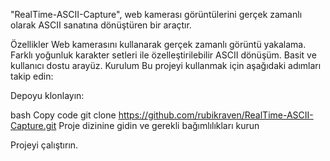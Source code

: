 "RealTime-ASCII-Capture", web kamerası görüntülerini gerçek zamanlı olarak ASCII sanatına dönüştüren bir araçtır.

Özellikler
Web kamerasını kullanarak gerçek zamanlı görüntü yakalama.
Farklı yoğunluk karakter setleri ile özelleştirilebilir ASCII dönüşüm.
Basit ve kullanıcı dostu arayüz.
Kurulum
Bu projeyi kullanmak için aşağıdaki adımları takip edin:

Depoyu klonlayın:

bash
Copy code
git clone https://github.com/rubikraven/RealTime-ASCII-Capture.git
Proje dizinine gidin ve gerekli bağımlılıkları kurun

Projeyi çalıştırın.
